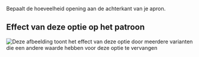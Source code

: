 Bepaalt de hoeveelheid opening aan de achterkant van je apron.

## Effect van deze optie op het patroon

![Deze afbeelding toont het effect van deze optie door meerdere varianten die een andere waarde hebben voor deze optie te vervangen](albert_backopening_sample.svg "Effect van deze optie op het patroon")
